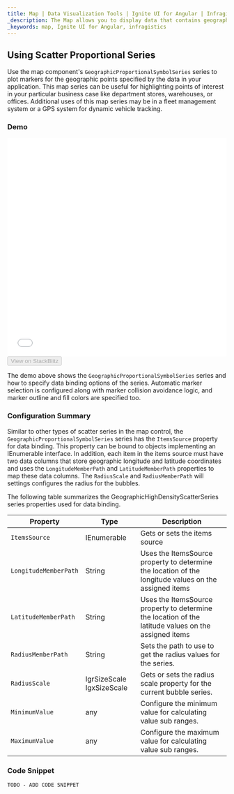 ```yaml
---
title: Map | Data Visualization Tools | Ignite UI for Angular | Infragistics
_description: The Map allows you to display data that contains geographic locations from view models or geo-spatial data loaded from shape files on geographic imagery maps.View the demo, dependencies, usage and toolbar for more information.
_keywords: map, Ignite UI for Angular, infragistics
---
```


## Using Scatter Proportional Series

Use the map component's `GeographicProportionalSymbolSeries` series to plot markers for the geographic points specified by the data in your application. This map series can be useful for highlighting points of interest in your particular business case like department stores, warehouses, or offices. Additional uses of this map series may be in a fleet management system or a GPS system for dynamic vehicle tracking.

### Demo

<div class="sample-container" style="height: 500px">
    <iframe id="geo-map-type-scatter-bubble-series-iframe" src='{environment:demosBaseUrl}/maps/ggeo-map-type-scatter-bubble-series' width="100%" height="100%" seamless frameBorder="0" onload="onSampleIframeContentLoaded(this);"></iframe>
</div>
<div>
    <button data-localize="stackblitz" disabled class="stackblitz-btn"   data-iframe-id="geo-map-type-scatter-bubble-series-iframe" data-demos-base-url="{environment:demosBaseUrl}">View on StackBlitz
    </button>
</div>

<div class="divider--half"></div>

The demo above shows the `GeographicProportionalSymbolSeries` series and how to specify data binding options of the series. Automatic marker selection is configured along with marker collision avoidance logic, and marker outline and fill colors are specified too.

### Configuration Summary

Similar to other types of scatter series in the map control, the `GeographicProportionalSymbolSeries` series has the `ItemsSource` property for data binding. This property can be bound to objects implementing an IEnumerable interface.
In addition, each item in the items source must have two data columns that store geographic longitude and latitude coordinates and uses the `LongitudeMemberPath` and `LatitudeMemberPath` properties to map these data columns. The `RadiusScale` and `RadiusMemberPath` will settings configures the radius for the bubbles.

The following table summarizes the GeographicHighDensityScatterSeries series properties used for data binding.

| Property              | Type                                                    | Description                                                                                           |
| --------------------- | ------------------------------------------------------- | ----------------------------------------------------------------------------------------------------- |
| `ItemsSource`         | IEnumerable                                             | Gets or sets the items source                                                                         |
| `LongitudeMemberPath` | String                                                  | Uses the ItemsSource property to determine the location of the longitude values on the assigned items |
| `LatitudeMemberPath`  | String                                                  | Uses the ItemsSource property to determine the location of the latitude values on the assigned items  |
| `RadiusMemberPath`    | String                                                  | Sets the path to use to get the radius values for the series.                                         |
| `RadiusScale`         | <!-- React -->IgrSizeScale <!-- Angular -->IgxSizeScale | Gets or sets the radius scale property for the current bubble series.                                 |
| `MinimumValue`        | any                                                     | Configure the minimum value for calculating value sub ranges.                                         |
| `MaximumValue`        | any                                                     | Configure the maximum value for calculating value sub ranges.                                         |

### Code Snippet

<!--Angular -->

```html
TODO - ADD CODE SNIPPET
```

```typescript

```
